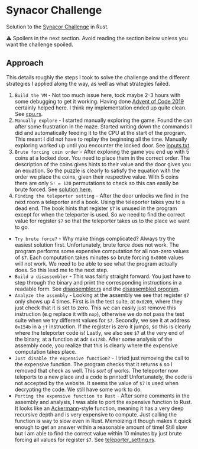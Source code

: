 # Synacor Challenge
Solution to the [Synacor Challenge](https://challenge.synacor.com/) in Rust.

:warning: Spoilers in the next section. Avoid reading the section below unless you want the challenge spoiled.

## Approach
This details roughly the steps I took to solve the challenge and the different strategies I applied along the way, as well as what strategies failed.

1. `Build the VM` - Not too much issue here, took maybe 2-3 hours with some debugging to get it working. Having done [Advent of Code 2019](https://github.com/AxlLind/AdventOfCode2019/) certainly helped here. I think my implementation ended up quite clean. See [cpu.rs](./src/cpu.rs).
2. `Manually explore` - I started manually exploring the game. Found the can after some frustration in the maze. Started writing down the commands I did and automatically feeding it to the CPU at the start of the program. This meant I did not have to replay the beginning all the time. Manually exploring worked up until you encounter the locked door. See [inputs.txt](./inputs.txt).
3. `Brute forcing coin order` - After exploring the game you end up with 5 coins at a locked door. You need to place them in the correct order. The description of the coins gives hints to their value and the door gives you an equation. So the puzzle is clearly to satisfy the equation with the order we place the coins, given their respective value. With 5 coins there are only `5! = 120` permutations to check so this can easily be brute forced. See [solution here](./src/bin/solve_coins.rs).
4. `Finding the teleporter setting` - After the door unlocks we find in the next room a teleporter and a book. Using the teleporter takes you to a dead end. The book hints that register `$7` is unused in the program except for when the teleporter is used. So we need to find the correct value for register `$7` so that the teleporter takes us to the place we want to go.
  - `Try brute force?` - Why make things complicated? Always try the easiest solution first. Unfortunately, brute force does not work. The program performs some expensive computation for all non-zero values of `$7`. Each computation takes minutes so brute forcing `0x8000` values will not work. We need to be able to see what the program actually does. So this lead me to the next step.
  - `Build a disassembler` - This was fairly straight forward. You just have to step through the binary and print the corresponding instructions in a readable form. See [disassembler.rs](./src/bin/disassembler.rs) and the [disassembled program](./disassembled.asm).
  - `Analyze the assembly` - Looking at the assembly we see that register `$7` only shows up 4 times. First is in the test suite, at `0x0209`, where they just check that it is set to zero. This we can easily just remove this instruction (e.g replace it with `nop`), otherwise we do not pass the test suite when we try different values for `$7`. Secondly, we see it at address `0x154b` in a `jf` instruction. If the register is zero it jumps, so this is clearly where the teleporter code is! Lastly, we also see `$7` at the very end of the binary, at a function at adr `0x178b`. After some analysis of the assembly code, you realize that this is clearly where the expensive computation takes place.
  - `Just disable the expensive function?` - I tried just removing the call to the expensive function. The program checks that it returns `6` so I removed that check as well. This *sort of* works. The teleporter now teleports to a new place and a code is printed! Unfortunately, the code is not accepted by the website. It seems the value of `$7` is used when decrypting the code. We still have some work to do.
  - `Porting the expensive function to Rust` - After some comments in the assembly and analysis, I was able to port the expensive function to Rust. It looks like an [Ackermann](https://en.wikipedia.org/wiki/Ackermann_function)-style function, meaning it has a very deep recursive depth and is very expensive to compute. Just calling the function is way to slow even in Rust. Memoizing it though makes it quick enough to get an answer within a reasonable amount of time! Still slow but I am able to find the correct value within 10 minutes by just brute forcing all values for register `$7`. See [teleporter_setting.rs](./src/bin/teleporter_setting.rs).
